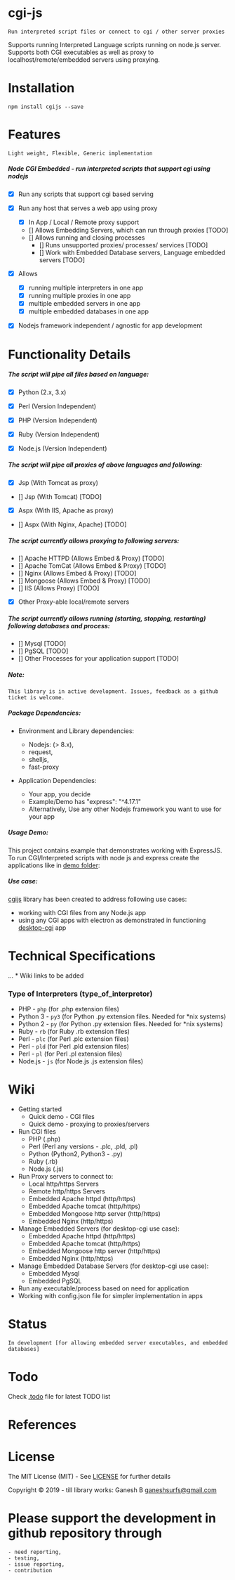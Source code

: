 # cgi-js
    
    Run interpreted script files or connect to cgi / other server proxies


Supports running Interpreted Language scripts running on node.js server. Supports both CGI executables as well as proxy to localhost/remote/embedded servers using proxying.


# Installation

```
npm install cgijs --save
```


# Features

    Light weight, Flexible, Generic implementation


##### Node CGI Embedded - run interpreted scripts that support cgi using nodejs

* [x] Run any scripts that support cgi based serving
* [x] Run any host that serves a web app using proxy 
    - [x] In App / Local / Remote proxy support
    - [] Allows Embedding Servers, which can run through proxies [TODO]
    - [] Allows running and closing processes
        * [] Runs unsupported proxies/ processes/ services [TODO]
        * [] Work with Embedded Database servers, Language embedded servers [TODO]
* [x] Allows
    - [x] running multiple interpreters in one app
    - [x] running multiple proxies in one app
    - [x] multiple embedded servers in one app
    - [x] multiple embedded databases in one app
* [x] Nodejs framework independent / agnostic for app development


# Functionality Details

##### The script will pipe all files based on language:

* [x] Python (2.x, 3.x)
* [x] Perl (Version Independent)
* [x] PHP (Version Independent)
* [x] Ruby (Version Independent)
* [x] Node.js (Version Independent)


##### The script will pipe all proxies of above languages and following:

* [x] Jsp (With Tomcat as proxy)
* [] Jsp (With Tomcat) [TODO]
* [x] Aspx (With IIS, Apache as proxy)
* [] Aspx (With Nginx, Apache) [TODO]


##### The script currently allows proxying to following servers:

* [] Apache HTTPD (Allows Embed & Proxy) [TODO]
* [] Apache TomCat (Allows Embed & Proxy) [TODO]
* [] Nginx (Allows Embed & Proxy) [TODO]
* [] Mongoose (Allows Embed & Proxy) [TODO]
* [] IIS (Allows Proxy) [TODO]
* [x] Other Proxy-able local/remote servers


##### The script currently allows running (starting, stopping, restarting) following databases and process:

* [] Mysql [TODO]
* [] PgSQL [TODO]
* [] Other Processes for your application support [TODO]


##### Note:
    This library is in active development. Issues, feedback as a github ticket is welcome.


##### Package Dependencies:

* Environment and Library dependencies:
    - Nodejs: (> 8.x),
    - request,
    - shelljs,
    - fast-proxy

* Application Dependencies:
    - Your app, you decide
    - Example/Demo has "express": "^4.17.1"
    - Alternatively, Use any other Nodejs framework you want to use for your app


##### Usage Demo:

This project contains example that demonstrates working with ExpressJS. To run CGI/Interpreted scripts with node js and express create the applications like in [demo folder](/demo): 


##### Use case:

[cgijs](https://www.npmjs.com/package/cgijs) library has been created to address following use cases:
    
- working with CGI files from any Node.js app
- using any CGI apps with electron as demonstrated in functioning [desktop-cgi](https://github.com/ganeshkbhat/desktop-cgi) app

# Technical Specifications

...  * Wiki links to be added


### Type of Interpreters (type_of_interpretor)

* PHP - `php` (for .php extension files)
* Python 3 - `py3` (for Python .py extension files. Needed for *nix systems)
* Python 2 - `py` (for Python .py extension files. Needed for *nix systems)
* Ruby - `rb` (for Ruby .rb extension files)
* Perl - `plc` (for Perl .plc extension files)
* Perl - `pld` (for Perl .pld extension files)
* Perl - `pl` (for Perl .pl extension files)
* Node.js - `js` (for Node.js .js extension files)


# Wiki

* Getting started
    - Quick demo - CGI files
    - Quick demo - proxying to proxies/servers
* Run CGI files
    - PHP (.php)
    - Perl (Perl any versions - .plc, .pld, .pl)
    - Python (Python2, Python3 - .py)
    - Ruby (.rb)
    - Node.js (.js)
* Run Proxy servers to connect to:
    - Local http/https Servers
    - Remote http/https  Servers
    - Embedded Apache httpd (http/https)
    - Embedded Apache tomcat (http/https)
    - Embedded Mongoose http server (http/https)
    - Embedded Nginx (http/https)
* Manage Embedded Servers (for desktop-cgi use case):
    - Embedded Apache httpd (http/https)
    - Embedded Apache tomcat (http/https)
    - Embedded Mongoose http server (http/https)
    - Embedded Nginx (http/https)
* Manage Embedded Database Servers (for desktop-cgi use case):
    - Embedded Mysql
    - Embedded PgSQL
* Run any executable/process based on need for application
* Working with config.json file for simpler implementation in apps

# Status

    In development [for allowing embedded server executables, and embedded databases]


# Todo

Check [.todo](./.todo) file for latest TODO list

# References


# License

The MIT License (MIT) - See [LICENSE](./LICENSE) for further details


Copyright © 2019 - till library works:
    Ganesh B <ganeshsurfs@gmail.com>


# Please support the development in github repository through 
    - need reporting, 
    - testing, 
    - issue reporting, 
    - contribution 

